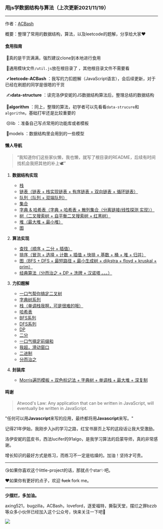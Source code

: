### 用js学数据结构与算法（上次更新2021/11/19）

---

作者：[ACBash](https://leetcode-cn.com/u/acbash)

概要：整理了常用的数据结构，算法，以及leetcode的题解，分享给大家❤

#### 食用指南

​	📌真的是干货满满，强烈建议clone到本地进行食用

​	🚗通用模块文件`/util.js`放在根目录了 ，其他根目录文件不需要看

​	✔**leetcode-ACBash**  ：我写的力扣题解（JavaScript语言），会后续更新，对于已经在刷题的同学是很嗯的干货

​	✍**data-structure**  ：读完洛伊安妮的JS数据结构算法后，整理总结的数据结构

​	🚀**algorithm**  ：同上，整理的算法，初学者可以先看看`data-strucure`和`algorithm`，基础打牢还是比较重要的

​	😒lib ：准备自己写点常用的功能库或者模板

​	🏀models ：数据结构里会用到的一些模型

#### 懒人导航

> “我知道你们这些家伙懒，我也懒，就写了根目录的README，后续有时间找机会我把其他的补上🕊”

1. **数据结构实现**
   * [栈](https://github.com/axing521/js-algo/tree/main/data-structure/stack)
   * [链表（链表 + 栈实现链表 + 有序链表 + 双向链表 + 循环链表）](https://github.com/axing521/js-algo/tree/main/data-structure/linked-list)
   * [队列（队列 + 双端队列）](https://github.com/axing521/js-algo/tree/main/data-structure/queue)
   * [集合](https://github.com/axing521/js-algo/tree/main/data-structure/set)
   * [字典 & 哈希表（字典 + 哈希表 + 散列集合（分离链接/线性探测 实现））](https://github.com/axing521/js-algo/tree/main/data-structure/dictionary-and-hashTable)
   * [树（二叉搜索树 + 自平衡二叉搜索树 + 红黑树）](https://github.com/axing521/js-algo/tree/main/data-structure/tree)
   * [堆（最大堆 + 最小堆）](https://github.com/axing521/js-algo/tree/main/data-structure/heap)
   * [图](https://github.com/axing521/js-algo/tree/main/data-structure/graph)

2. **算法实现**
   * [查找（顺序 + 二分 + 插值）](https://github.com/axing521/js-algo/tree/main/algorithm/search)
   * [排序（冒泡 + 选择 + 计数 + 插值 + 快排 + 基数 + 桶 + 堆 + 归并）](https://github.com/axing521/js-algo/tree/main/algorithm/sort)
   * [图（BFS + DFS + 最短路径 + 最小生成树 + dijkstra + floyd + kruskal + prim）](https://github.com/axing521/js-algo/tree/main/algorithm/graph)
   * [经典算法（分而治之 + DP + 洗牌 + 汉诺塔 。。。）](https://github.com/axing521/js-algo/tree/main/algorithm/classic)
3. **力扣题解**
   * [一口气帮你搞定二叉树](https://github.com/axing521/js-algo/tree/main/leetcode-ACBash/数据结构/二叉树)
   * [字典树系列](https://github.com/axing521/js-algo/tree/main/leetcode-ACBash/数据结构/字典树)
   * [栈（单调栈我啊，可是很难的哦）](https://github.com/axing521/js-algo/tree/main/leetcode-ACBash/数据结构/栈)
   * [哈希表](https://github.com/axing521/js-algo/tree/main/leetcode-ACBash/数据结构/哈希表)
   * [BFS系列](https://github.com/axing521/js-algo/tree/main/leetcode-ACBash/BFS)
   * [DFS系列](https://github.com/axing521/js-algo/tree/main/leetcode-ACBash/DFS)
   * [DP](https://github.com/axing521/js-algo/tree/main/leetcode-ACBash/DP)
   * [二分](https://github.com/axing521/js-algo/tree/main/leetcode-ACBash/二分法)
   * [一口气搞定前缀和](https://github.com/axing521/js-algo/tree/main/leetcode-ACBash/前缀和)
   * [我超，滑动窗口](https://github.com/axing521/js-algo/tree/main/leetcode-ACBash/滑动窗口)
   * [二进制](https://github.com/axing521/js-algo/tree/main/leetcode-ACBash/二进制)
   * [分而治之](https://github.com/axing521/js-algo/tree/main/leetcode-ACBash/分而治之)
4. **封装库**
   * [Morris遍历模板 + 双色标记法 + 字典树 + 单调栈 + 最大堆 + 深复制](https://github.com/axing521/js-algo/tree/main/lib)

#### 鸣谢

> Atwood's Law: Any application that can be written in JavaScript, will eventually be written in JavaScript.

"任何可以用**Javascript**来写的应用，最终都将用**Javascript**来写。"

记得21年伊始，我刚步入js的学习之路，红宝书扉页上写的这段话让我大受激励。

洛伊安妮的蓝皮书，西法lucifer的91algo，是我学习算法的启蒙导师，真的非常感谢。

增长知识的最好方式是练习，而练习不一定是枯燥的。加油！坚持才可贵。



---

😘如果你喜欢这个little-project的话，那就点个star✨吧。

❤如果你有更好的点子，欢迎 ~~fuck~~ fork me。

---

**少摆烂，多加油。**

axing521，bugzilla，ACBash，loveford，逐爱福特，撕裂天堂，摆烂之罪bzzb等众多小伙伴已经加入这个公众号，快来关注一下吧🍖

![](https://mmbiz.qpic.cn/mmbiz_png/rxKvItX9KKwmOhyNAq9sbf7RZedWqQtK2SvcB3D4IGHTPUIqF98XRYWgXyPWl6NWzftV03FE1EZCEiayuKpc02Q/0?wx_fmt=png)
